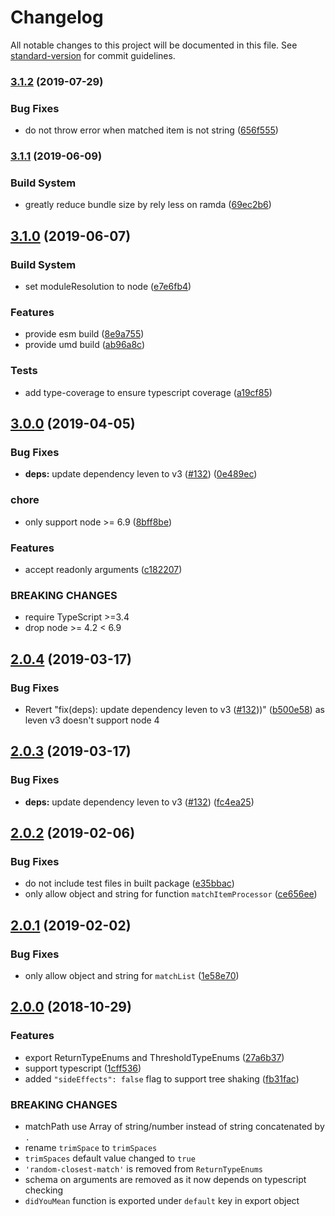 # Changelog

All notable changes to this project will be documented in this file. See [standard-version](https://github.com/conventional-changelog/standard-version) for commit guidelines.

### [3.1.2](https://github.com/foray1010/didyoumean2/compare/v3.1.1...v3.1.2) (2019-07-29)

### Bug Fixes

-   do not throw error when matched item is not string ([656f555](https://github.com/foray1010/didyoumean2/commit/656f555))

### [3.1.1](https://github.com/foray1010/didyoumean2/compare/v3.1.0...v3.1.1) (2019-06-09)

### Build System

-   greatly reduce bundle size by rely less on ramda ([69ec2b6](https://github.com/foray1010/didyoumean2/commit/69ec2b6))

## [3.1.0](https://github.com/foray1010/didyoumean2/compare/v3.0.0...v3.1.0) (2019-06-07)

### Build System

-   set moduleResolution to node ([e7e6fb4](https://github.com/foray1010/didyoumean2/commit/e7e6fb4))

### Features

-   provide esm build ([8e9a755](https://github.com/foray1010/didyoumean2/commit/8e9a755))
-   provide umd build ([ab96a8c](https://github.com/foray1010/didyoumean2/commit/ab96a8c))

### Tests

-   add type-coverage to ensure typescript coverage ([a19cf85](https://github.com/foray1010/didyoumean2/commit/a19cf85))

## [3.0.0](https://github.com/foray1010/didyoumean2/compare/v2.0.4...v3.0.0) (2019-04-05)

### Bug Fixes

-   **deps:** update dependency leven to v3 ([#132](https://github.com/foray1010/didyoumean2/issues/132)) ([0e489ec](https://github.com/foray1010/didyoumean2/commit/0e489ec))

### chore

-   only support node >= 6.9 ([8bff8be](https://github.com/foray1010/didyoumean2/commit/8bff8be))

### Features

-   accept readonly arguments ([c182207](https://github.com/foray1010/didyoumean2/commit/c182207))

### BREAKING CHANGES

-   require TypeScript >=3.4
-   drop node >= 4.2 < 6.9

## [2.0.4](https://github.com/foray1010/didyoumean2/compare/v2.0.3...v2.0.4) (2019-03-17)

### Bug Fixes

-   Revert "fix(deps): update dependency leven to v3 ([#132](https://github.com/foray1010/didyoumean2/issues/132)))" ([b500e58](https://github.com/foray1010/didyoumean2/commit/b500e58)) as leven v3 doesn't support node 4

## [2.0.3](https://github.com/foray1010/didyoumean2/compare/v2.0.2...v2.0.3) (2019-03-17)

### Bug Fixes

-   **deps:** update dependency leven to v3 ([#132](https://github.com/foray1010/didyoumean2/issues/132)) ([fc4ea25](https://github.com/foray1010/didyoumean2/commit/fc4ea25))

## [2.0.2](https://github.com/foray1010/didyoumean2/compare/v2.0.1...v2.0.2) (2019-02-06)

### Bug Fixes

-   do not include test files in built package ([e35bbac](https://github.com/foray1010/didyoumean2/commit/e35bbac))
-   only allow object and string for function `matchItemProcessor` ([ce656ee](https://github.com/foray1010/didyoumean2/commit/ce656ee))

## [2.0.1](https://github.com/foray1010/didyoumean2/compare/v2.0.0...v2.0.1) (2019-02-02)

### Bug Fixes

-   only allow object and string for `matchList` ([1e58e70](https://github.com/foray1010/didyoumean2/commit/1e58e70))

## [2.0.0](https://github.com/foray1010/didyoumean2/compare/v1.3.0...v2.0.0) (2018-10-29)

### Features

-   export ReturnTypeEnums and ThresholdTypeEnums ([27a6b37](https://github.com/foray1010/didyoumean2/commit/27a6b37))
-   support typescript ([1cff536](https://github.com/foray1010/didyoumean2/commit/1cff536))
-   added `"sideEffects": false` flag to support tree shaking ([fb31fac](https://github.com/foray1010/didyoumean2/commit/fb31fac))

### BREAKING CHANGES

-   matchPath use Array of string/number instead of string concatenated by `.`
-   rename `trimSpace` to `trimSpaces`
-   `trimSpaces` default value changed to `true`
-   `'random-closest-match'` is removed from `ReturnTypeEnums`
-   schema on arguments are removed as it now depends on typescript checking
-   `didYouMean` function is exported under `default` key in export object
